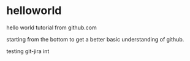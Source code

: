 # helloworld
hello world tutorial from github.com

starting from the bottom to get a better basic understanding of github.


testing git-jira int
